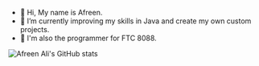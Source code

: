 - 👋 Hi, My name is Afreen.
- 👀 I’m currently improving my skills in Java and create my own custom projects.
- 🤖 I'm also the programmer for FTC 8088.

![Afreen Ali's GitHub stats](https://github-readme-stats.vercel.app/api?username=Afreen501&hide=contribs,prs)
<!---
Afreen501/Afreen501 is a ✨ special ✨ repository because its `README.md` (this file) appears on your GitHub profile.
You can click the Preview link to take a look at your changes.
--->

